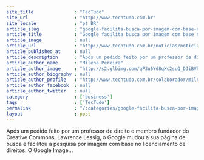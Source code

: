 ```yaml
---
site_title               : "TecTudo"
site_url                 : "http://www.techtudo.com.br"
site_locale              : "pt_BR"
article_slug             : "google-facilita-busca-por-imagem-com-base-no-licenciamento-de-direitos"
article_title            : "Google facilita busca por imagem com base no licenciamento de direitos"
article_image            : null
article_url              : "http://www.techtudo.com.br/noticias/noticia/2014/01/google-facilita-busca-por-imagem-com-base-no-licenciamento-de-direitos.html"
article_published_at     : null
article_description      : "Após um pedido feito por um professor de direito e membro fundador do Creative Commons, Lawrence Lessig, o Google mudou a sua página de busca e facilitou a pesquisa por imagem com base no licenciamento de direitos. O Google Image..."
article_author_name      : "Milena Pereira"
article_author_image     : "http://s2.glbimg.com/qP3u6Yd8qXc2suQ_DJiBVhSyIUI=/30x30/s2.glbimg.com/3sa7krK5nyPNJ4AjQcAU4vsL6Vk=/0x0:140x140/140x140/s.glbimg.com/po/tt2/f/original/2014/02/03/milena_pereira__colaboradora.jpg"
article_author_biography : null
article_author_profile   : "http://www.techtudo.com.br/colaborador/milena-pereira.html"
article_author_facebook  : null
article_author_twitter   : null
category                 : ['business']
tags                     : ['TecTudo']
permalink                : "/:categories/google-facilita-busca-por-imagem-com-base-no-licenciamento-de-direitos/"
layout                   : post
---
```


Após um pedido feito por um professor de direito e membro fundador do Creative Commons, Lawrence Lessig, o Google mudou a sua página de busca e facilitou a pesquisa por imagem com base no licenciamento de direitos. O Google Image...
